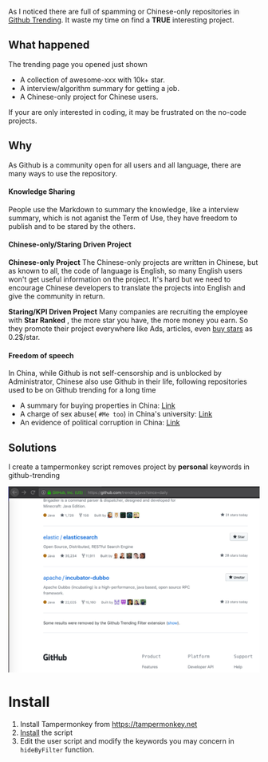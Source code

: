 As I noticed there are full of spamming or Chinese-only repositories in [Github Trending](https://github.com/trending). It waste my time on find a **TRUE** interesting project.

<!--more-->

## What happened

The trending page you opened just shown

* A collection of awesome-xxx with 10k+ star.
* A interview/algorithm summary for getting a job.
* A Chinese-only project for Chinese users.

If your are only interested in coding, it may be frustrated on the no-code projects.



## Why

As Github is a community open for all users and all language, there are many ways to use the repository.

#### Knowledge Sharing

People use the Markdown to summary the knowledge, like a interview summary, which is not aganist the Term of Use, they have freedom to publish and to be stared by the others.

#### Chinese-only/Staring Driven Project
**Chinese-only Project**
The Chinese-only projects are written in Chinese, but as known to all, the code of language is English, so many English users won't get useful information on the project. It's hard but we need to encourage Chinese developers to translate the projects into English and give the community in return.

**Staring/KPI Driven Project**
Many companies are recruiting the employee with **Star Ranked** , the more star you have, the more money you earn. So they promote their project everywhere like Ads, articles, even [buy stars](https://juejin.im/post/5b8c9310f265da4361530560) as 0.2$/star.

#### Freedom of speech

In China, while Github is not self-censorship and is unblocked by Administrator, Chinese also use Github in their life, following repositories used to be on Github trending for a long time

* A summary for buying properties in China: [Link](https://github.com/houshanren/hangzhou_house_knowledge)
* A charge of sex abuse( `#Me too`) in China's university: [Link](https://github.com/sikaozhe1997/Xin-Yue)
* An evidence of political corruption in China: [Link](https://github.com/programthink/zhao)



## Solutions

I create a tampermonkey script removes project by **personal** keywords in github-trending

![trending filter](trending%20filter.png)

# Install 

1. Install Tampermonkey from https://tampermonkey.net
2. [Install](https://github.com/miao1007/github-trending-filter/raw/master/trendingfilter.user.js) the script 
3. Edit the user script and modify the keywords you may concern in `hideByFilter` function.

